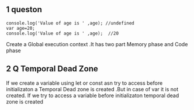 ## 1 queston
```
console.log('Value of age is ' ,age); //undefined
var age=20;
console.log('Value of age is ' ,age);  //20
```
Create a Global execution context .It has two part Memory phase and Code phase 


## 2 Q Temporal Dead Zone
If we create a variable using let or const asn try to access before initializaton a Temporal Dead zone is created .But in case of var it is not created.
If we try to access a variable before initializaton temporal dead zone is created